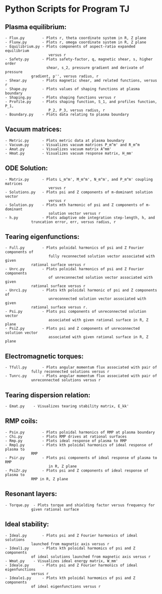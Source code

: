 # Python Scripts for Program TJ

## Plasma equilibrium:

	- Flux.py        - Plots r, theta coordinate system in R, Z plane  
	- Fluxw.py       - Plots r, omega coordinate system in R, Z plane  
	- Equilibrium.py - Plots components of aspect-ratio expanded equilibrium  
	                    versus r
	- Safety.py      - Plots safety-factor, q, magnetic shear, s, higher order  
	                   shear, s_2, pressure gradient and derivate of pressure  
			    gradient, p'', versus radius, r
	- Shear.py       - Plots magnetic shear, amd related functions, versus r  
	- Shape.py       - Plots values of shaping functions at plasma boundary  
	- Shaping.py     - Plots shaping functions versus r
	- Profile.py     - Plots shaping function, S_1, and profiles function, P_1,  
	                    P_2, P_3, versus radius, r
	- Boundary.py    - Plots data relating to plasma boundary

## Vacuum matrices:

	- Metric.py      - Plots metric data at plasma boundary
   	- Vacuum.py      - Visualizes vacuum matrices P_m^m' and R_m^m
	- Amat.py        - Visualizes vacuum matrix A^mm'
	- Hmat.py        - Visualizes vacuum response matrix, H_mm'

## ODE Solution:

	- Matrix.py      - Plots L_m^m', M_m^m', N_m^m', and P_m^m' coupling matrices  
	                    versus r
	- Solutions.py   - Plots psi and Z components of m-dominant solution vector  
	                    versus r
	- Solution.py    - Plots mth harmonic of psi and Z components of m-dominant  
	                    solution vector versus r
	- h.py           - Plots adaptive ode integration step-length, h, and
	  		    truncation error, err, versus radius, r

## Tearing eigenfunctions:

	- Full.py        - Plots poloidal harmonics of psi and Z Fourier components of  
	                    fully reconnected solution vector associated with given  
			    rational surface versus r
	- Unrc.py        - Plots poloidal harmonics of psi and Z Fourier components  
	                    of unreconnected solution vector associated with given  
			    rational surface versus r
	- Unrc1.py       - Plots kth poloidal harmonic of psi and Z components of  
	                    unreconnected solution vector associated with given  
			    rational surface versus r.
	- Psi.py         - Plots psi components of unreconnected solution vector  
	                    associated with given rational surface in R, Z plane  
	- PsiZ.py        - Plots psi and Z components of unreconnected solution vector  
	                    associated with given rational surface in R, Z plane

## Electromagnetic torques:

	- Tfull.py       - Plots angular momentum flux associated with pair of  
	  		    fully reconnected solutions versus r
	- Tunrc.py       - Plots angular momentum flux associated with pair of  
	  		    unreconnected solutions versus r

## Tearing dispersion relation:

   	- Emat.py	 - Visualizes tearing stability matrix, E_kk'

## RMP coils:

	- Psix.py        - Plots poloidal harmonics of RMP at plasma boundary
	- Chi.py         - Plots RMP drives at rational surfaces
	- Rmp.py         - Plots ideal response of plasma to RMP
	- Rmp1.py        - Plots kth poloidal harmonics of ideal response of plasma to  
	   		    RMP
	- Psir.py        - Plots psi components of ideal response of plasma to RMP
	                    in R, Z plane
	- PsiZr.py       - Plots psi and Z components of ideal response of plasma to  
	   		    RMP in R, Z plane

## Resonant layers:

   	- Torque.py	 - Plots torque and shielding factor versus frequency for  
	   		    given rational surface

## Ideal stability:

   	- Ideal.py       - Plots psi and Z Fourier harmonics of ideal solutions
	   		    launched from magnetic axis versus r
	- Ideal1.py      - Plots kth poloidal harmomics of psi and Z components
	   		    of ideal solutions launched from magnetic axis versus r
	- Wmat.py	 - Visualizes ideal energy matrix, W_mm'
	- Ideale.py      - Plots psi and Z Fourier harmonics of ideal eigenfunctions
	   		    versus r
	- Ideale1.py     - Plots kth poloidal harmomics of psi and Z components
	   		    of ideal eigenfunctions versus r
